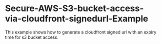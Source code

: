 # Secure-AWS-S3-bucket-access-via-cloudfront-signedurl-Example
This example shows how to generate a cloudfront signed url with an expiry time for s3 bucket access. 
